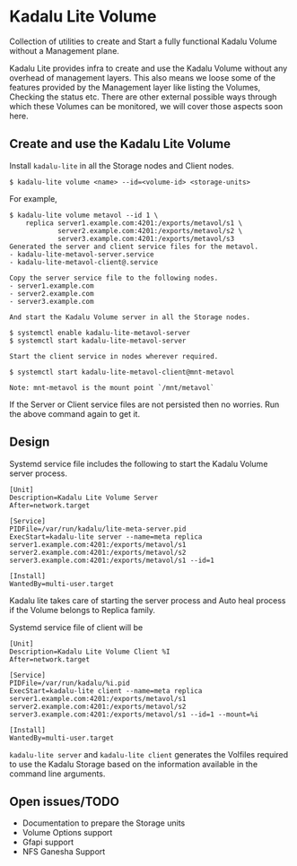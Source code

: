 # Kadalu Lite Volume

Collection of utilities to create and Start a fully functional Kadalu Volume without a Management plane.

Kadalu Lite provides infra to create and use the Kadalu Volume without any overhead of management layers. This also means we loose some of the features provided by the Management layer like listing the Volumes, Checking the status etc. There are other external possible ways through which these Volumes can be monitored, we will cover those aspects soon here.

## Create and use the Kadalu Lite Volume

Install `kadalu-lite` in all the Storage nodes and Client nodes.

```
$ kadalu-lite volume <name> --id=<volume-id> <storage-units>
```

For example,

```
$ kadalu-lite volume metavol --id 1 \
    replica server1.example.com:4201:/exports/metavol/s1 \
            server2.example.com:4201:/exports/metavol/s2 \
            server3.example.com:4201:/exports/metavol/s3
Generated the server and client service files for the metavol. 
- kadalu-lite-metavol-server.service
- kadalu-lite-metavol-client@.service

Copy the server service file to the following nodes.
- server1.example.com
- server2.example.com
- server3.example.com

And start the Kadalu Volume server in all the Storage nodes.

$ systemctl enable kadalu-lite-metavol-server
$ systemctl start kadalu-lite-metavol-server

Start the client service in nodes wherever required.

$ systemctl start kadalu-lite-metavol-client@mnt-metavol

Note: mnt-metavol is the mount point `/mnt/metavol`
```

If the Server or Client service files are not persisted then no worries. Run the above command again to get it.

## Design

Systemd service file includes the following to start the Kadalu Volume server process.

```
[Unit]
Description=Kadalu Lite Volume Server
After=network.target

[Service]
PIDFile=/var/run/kadalu/lite-meta-server.pid
ExecStart=kadalu-lite server --name=meta replica server1.example.com:4201:/exports/metavol/s1 server2.example.com:4201:/exports/metavol/s2 server3.example.com:4201:/exports/metavol/s1 --id=1

[Install]
WantedBy=multi-user.target
```

Kadalu lite takes care of starting the server process and Auto heal process if the Volume belongs to Replica family.

Systemd service file of client will be

```
[Unit]
Description=Kadalu Lite Volume Client %I
After=network.target

[Service]
PIDFile=/var/run/kadalu/%i.pid
ExecStart=kadalu-lite client --name=meta replica server1.example.com:4201:/exports/metavol/s1 server2.example.com:4201:/exports/metavol/s2 server3.example.com:4201:/exports/metavol/s1 --id=1 --mount=%i

[Install]
WantedBy=multi-user.target
```

`kadalu-lite server` and `kadalu-lite client` generates the Volfiles required to use the Kadalu Storage based on the information available in the command line arguments.

## Open issues/TODO
- Documentation to prepare the Storage units
- Volume Options support
- Gfapi support
- NFS Ganesha Support
